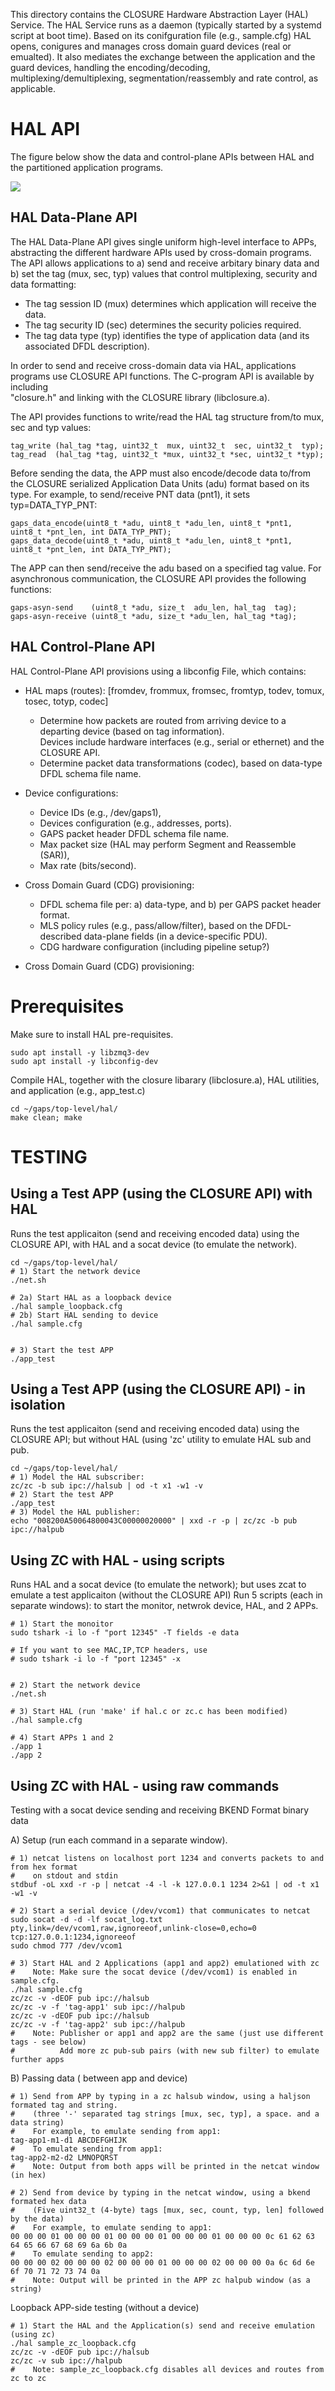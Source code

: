 This directory contains the CLOSURE Hardware Abstraction Layer (HAL) Service.
The HAL Service runs as a daemon (typically started by a systemd script at boot 
time).  Based on its conifguration file (e.g., sample.cfg) HAL opens, conigures 
and manages cross domain guard devices (real or emualted). It also mediates 
the  exchange between the application and the guard devices, handling the 
encoding/decoding, multiplexing/demultiplexing, segmentation/reassembly and 
rate control, as applicable.


# HAL API
The figure below show the data and control-plane APIs between HAL and the 
partitioned application programs.

<img src="https://github.com/gaps-closure/hal/hal_api.png">

## HAL Data-Plane API

The HAL Data-Plane API gives single uniform high-level interface to APPs, 
abstracting the different hardware APIs used by cross-domain programs. 
The API allows applications to a) send and receive arbitary binary data and 
b) set the tag (mux, sec, typ) values that control multiplexing, security and 
data formatting: 
* The tag session ID (mux) determines which application will receive the data.
* The tag security ID (sec) determines the security policies required.
* The tag data type (typ) identifies the type of application data (and its 
  associated DFDL description). 

In order to send and receive cross-domain data via HAL, applications programs 
use CLOSURE API functions. The C-program API is available by including  
"closure.h" and linking with the CLOSURE library (libclosure.a).  

The API provides functions to write/read the HAL tag structure from/to mux, 
sec and typ values:
```
tag_write (hal_tag *tag, uint32_t  mux, uint32_t  sec, uint32_t  typ);
tag_read  (hal_tag *tag, uint32_t *mux, uint32_t *sec, uint32_t *typ);
```
Before sending the data, the APP must also encode/decode data to/from the 
CLOSURE serialized Application Data Units (adu) format based on its type. 
For example, to send/receive PNT data  (pnt1), it sets typ=DATA_TYP_PNT:
```
gaps_data_encode(uint8_t *adu, uint8_t *adu_len, uint8_t *pnt1, uint8_t *pnt_len, int DATA_TYP_PNT);
gaps_data_decode(uint8_t *adu, uint8_t *adu_len, uint8_t *pnt1, uint8_t *pnt_len, int DATA_TYP_PNT);
```
The APP can then send/receive the adu based on a specified tag value. For
asynchronous communication, the CLOSURE API provides the following functions:
```
gaps-asyn-send    (uint8_t *adu, size_t  adu_len, hal_tag  tag);
gaps-asyn-receive (uint8_t *adu, size_t *adu_len, hal_tag *tag);
```

## HAL Control-Plane API
HAL Control-Plane API provisions using a libconfig File, which contains:
* HAL maps (routes):
  [fromdev, frommux, fromsec, fromtyp, todev, tomux, tosec, totyp, codec]
  
  * Determine how packets are routed from arriving device to a departing device (based on tag information).  
  Devices include hardware interfaces (e.g., serial or ethernet) and the CLOSURE API.
  * Determine packet data transformations (codec), based on data-type DFDL schema file name.

* Device configurations:
  * Device IDs (e.g., /dev/gaps1), 
  * Devices configuration (e.g., addresses, ports).
  * GAPS packet header DFDL schema file name.
  * Max packet size (HAL may perform Segment and Reassemble (SAR)), 
  * Max rate (bits/second).

* Cross Domain Guard (CDG) provisioning:
  * DFDL schema file per: a) data-type, and b) per GAPS packet header format.
  * MLS policy rules (e.g., pass/allow/filter), based on the DFDL-described data-plane fields (in a device-specific PDU).
  * CDG hardware configuration (including pipeline setup?)

* Cross Domain Guard (CDG) provisioning:

# Prerequisites

Make sure to install HAL pre-requisites.
```
sudo apt install -y libzmq3-dev
sudo apt install -y libconfig-dev
```

Compile HAL, together with the closure libarary (libclosure.a), HAL utilities, and application (e.g., app_test.c)
```
cd ~/gaps/top-level/hal/
make clean; make
```

# TESTING 
## Using a Test APP (using the CLOSURE API) with HAL

Runs the test applicaiton (send and receiving encoded data) using the CLOSURE API, with HAL and a socat device
(to emulate the network).

```
cd ~/gaps/top-level/hal/
# 1) Start the network device 
./net.sh

# 2a) Start HAL as a loopback device
./hal sample_loopback.cfg
# 2b) Start HAL sending to device
./hal sample.cfg


# 3) Start the test APP
./app_test
```

## Using a Test APP (using the CLOSURE API)  -  in isolation 

Runs the test applicaiton (send and receiving encoded data) using the CLOSURE API; but without HAL (using 'zc' utility to 
emulate HAL sub and pub. 
```
cd ~/gaps/top-level/hal/
# 1) Model the HAL subscriber:
zc/zc -b sub ipc://halsub | od -t x1 -w1 -v
# 2) Start the test APP
./app_test
# 3) Model the HAL publisher:
echo "008200A50064800043C00000020000" | xxd -r -p | zc/zc -b pub ipc://halpub
```


## Using ZC with HAL - using scripts
Runs HAL and a socat device (to emulate the network); but uses zcat to emulate a test applicaiton (without the CLOSURE API) 
Run 5 scripts (each in separate windows): to start the monitor, netwrok device, HAL, and 2 APPs.

```
# 1) Start the monoitor
sudo tshark -i lo -f "port 12345" -T fields -e data

# If you want to see MAC,IP,TCP headers, use
# sudo tshark -i lo -f "port 12345" -x 


# 2) Start the network device 
./net.sh

# 3) Start HAL (run 'make' if hal.c or zc.c has been modified)
./hal sample.cfg

# 4) Start APPs 1 and 2
./app 1
./app 2
```

## Using ZC with HAL - using raw commands

Testing with a socat device sending and receiving BKEND Format binary data

A) Setup (run each command in a separate window).
```
# 1) netcat listens on localhost port 1234 and converts packets to and from hex format
#    on stdout and stdin
stdbuf -oL xxd -r -p | netcat -4 -l -k 127.0.0.1 1234 2>&1 | od -t x1 -w1 -v

# 2) Start a serial device (/dev/vcom1) that communicates to netcat
sudo socat -d -d -lf socat_log.txt pty,link=/dev/vcom1,raw,ignoreeof,unlink-close=0,echo=0 tcp:127.0.0.1:1234,ignoreeof
sudo chmod 777 /dev/vcom1

# 3) Start HAL and 2 Applications (app1 and app2) emulationed with zc
#    Note: Make sure the socat device (/dev/vcom1) is enabled in sample.cfg.
./hal sample.cfg
zc/zc -v -dEOF pub ipc://halsub
zc/zc -v -f 'tag-app1' sub ipc://halpub
zc/zc -v -dEOF pub ipc://halsub
zc/zc -v -f 'tag-app2' sub ipc://halpub
#    Note: Publisher or app1 and app2 are the same (just use different tags - see below)
#          Add more zc pub-sub pairs (with new sub filter) to emulate further apps
```

B) Passing data ( between app and device)
```
# 1) Send from APP by typing in a zc halsub window, using a haljson formated tag and string.
#    (three '-' separated tag strings [mux, sec, typ], a space. and a data string)
#    For example, to emulate sending from app1:
tag-app1-m1-d1 ABCDEFGHIJK
#    To emulate sending from app1:
tag-app2-m2-d2 LMNOPQRST
#    Note: Output from both apps will be printed in the netcat window (in hex)

# 2) Send from device by typing in the netcat window, using a bkend formated hex data
#    (Five uint32_t (4-byte) tags [mux, sec, count, typ, len] followed by the data)
#    For example, to emulate sending to app1:
00 00 00 01 00 00 00 01 00 00 00 01 00 00 00 01 00 00 00 0c 61 62 63 64 65 66 67 68 69 6a 6b 0a
#    To emulate sending to app2:
00 00 00 02 00 00 00 02 00 00 00 01 00 00 00 02 00 00 00 0a 6c 6d 6e 6f 70 71 72 73 74 0a
#    Note: Output will be printed in the APP zc halpub window (as a string)
```


Loopback APP-side testing (without a device)
```
# 1) Start the HAL and the Application(s) send and receive emulation (using zc)
./hal sample_zc_loopback.cfg
zc/zc -v -dEOF pub ipc://halsub
zc/zc -v sub ipc://halpub
#    Note: sample_zc_loopback.cfg disables all devices and routes from zc to zc
```
